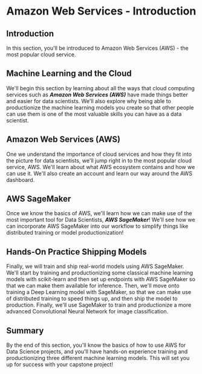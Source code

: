 
# Amazon Web Services - Introduction 

## Introduction

In this section, you'll be introduced to Amazon Web Services (AWS) - the most popular cloud service. 

## Machine Learning and the Cloud

We'll begin this section by learning about all the ways that cloud computing services such as **_Amazon Web Services (AWS)_** have made things better and easier for data scientists. We'll also explore why being able to productionize the machine learning models you create so that other people can use them is one of the most valuable skills you can have as a data scientist. 

## Amazon Web Services (AWS)

One we understand the importance of cloud services and how they fit into the picture for data scientists, we'll jump right in to the most popular cloud service, AWS. We'll learn about what AWS ecosystem contains and how we can use it. We'll also create an account and learn our way around the AWS dashboard. 

## AWS SageMaker

Once we know the basics of AWS, we'll learn how we can make use of the most important tool for Data Scientists, **_AWS SageMaker_**! We'll see how we can incorporate AWS SageMaker into our workflow to simplify things like distributed training or model productionization! 

## Hands-On Practice Shipping Models

Finally, we will train and ship real-world models using AWS SageMaker. We'll start by training and productionizing some classical machine learning models with scikit-learn and then set up endpoints with AWS SageMaker so that we can make them available for inference. Then, we'll move onto training a Deep Learning model with SageMaker, so that we can make use of distributed training to speed things up, and then ship the model to production. Finally, we'll use SageMaker to train and productionize a more advanced Convolutional Neural Network for image classification. 


## Summary

By the end of this section, you'll know the basics of how to use AWS for Data Science projects, and you'll have hands-on experience training and productionizing three different machine learning models. This will set you up for success with your capstone project!
